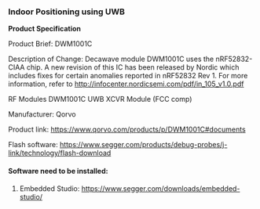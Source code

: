 ### Indoor Positioning using UWB

**Product Specification**

Product Brief: DWM1001C


Description of Change:
Decawave module DWM1001C uses the nRF52832-CIAA chip. A new revision of this IC has been
released by Nordic which includes fixes for certain anomalies reported in nRF52832 Rev 1.
For more information, refer to http://infocenter.nordicsemi.com/pdf/in_105_v1.0.pdf

RF Modules DWM1001C UWB XCVR Module (FCC comp) 

Manufacturer: Qorvo

Product link: https://www.qorvo.com/products/p/DWM1001C#documents

Flash software: https://www.segger.com/products/debug-probes/j-link/technology/flash-download


#### Software need to be installed:

1. Embedded Studio: https://www.segger.com/downloads/embedded-studio/